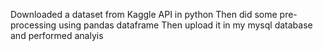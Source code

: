 Downloaded a dataset from Kaggle API in python
Then did some pre-processing using pandas dataframe 
Then upload it in my mysql database and performed analyis
